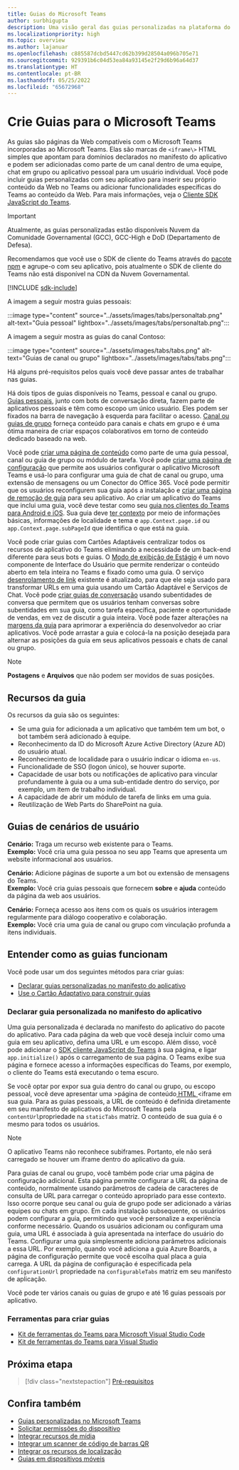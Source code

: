 ```yaml
---
title: Guias do Microsoft Teams
author: surbhigupta
description: Uma visão geral das guias personalizadas na plataforma do Teams
ms.localizationpriority: high
ms.topic: overview
ms.author: lajanuar
ms.openlocfilehash: c885587dcbd5447cd62b399d28504a096b705e71
ms.sourcegitcommit: 929391b6c04d53ea84a93145e2f29d6b96a64d37
ms.translationtype: HT
ms.contentlocale: pt-BR
ms.lasthandoff: 05/25/2022
ms.locfileid: "65672968"
---
```

# <a name="build-tabs-for-microsoft-teams"></a>Crie Guias para o Microsoft Teams

As guias são páginas da Web compatíveis com o Microsoft Teams incorporadas ao Microsoft Teams. Elas são marcas de `<iframe\>` HTML simples que apontam para domínios declarados no manifesto do aplicativo e podem ser adicionadas como parte de um canal dentro de uma equipe, chat em grupo ou aplicativo pessoal para um usuário individual. Você pode incluir guias personalizadas com seu aplicativo para inserir seu próprio conteúdo da Web no Teams ou adicionar funcionalidades específicas do Teams ao conteúdo da Web. Para mais informações, veja o [Cliente SDK JavaScript do Teams](/javascript/api/overview/msteams-client).

> [!IMPORTANT]
> Atualmente, as guias personalizadas estão disponíveis Nuvem da Comunidade Governamental (GCC), GCC-High e DoD (Departamento de Defesa).
>
> Recomendamos que você use o SDK de cliente do Teams através do [pacote npm](https://www.npmjs.com/package/@microsoft/teams-js) e agrupe-o com seu aplicativo, pois atualmente o SDK de cliente do Teams não está disponível na CDN da Nuvem Governamental.

[!INCLUDE [sdk-include](~/includes/sdk-include.md)]

A imagem a seguir mostra guias pessoais:

:::image type="content" source="../assets/images/tabs/personaltab.png" alt-text="Guia pessoal" lightbox="../assets/images/tabs/personaltab.png":::

A imagem a seguir mostra as guias do canal Contoso:

:::image type="content" source="../assets/images/tabs/tabs.png" alt-text="Guias de canal ou grupo" lightbox="../assets/images/tabs/tabs.png":::

Há alguns pré-requisitos pelos quais você deve passar antes de trabalhar nas guias.

Há dois tipos de guias disponíveis no Teams, pessoal e canal ou grupo. [Guias pessoais](~/tabs/how-to/create-personal-tab.md), junto com bots de conversação direta, fazem parte de aplicativos pessoais e têm como escopo um único usuário. Eles podem ser fixados na barra de navegação à esquerda para facilitar o acesso. [Canal ou guias de grupo](~/tabs/how-to/create-channel-group-tab.md) forneça conteúdo para canais e chats em grupo e é uma ótima maneira de criar espaços colaborativos em torno de conteúdo dedicado baseado na web.

Você pode [criar uma página de conteúdo](~/tabs/how-to/create-tab-pages/content-page.md) como parte de uma guia pessoal, canal ou guia de grupo ou módulo de tarefa. Você pode [criar uma página de configuração](~/tabs/how-to/create-tab-pages/configuration-page.md) que permite aos usuários configurar o aplicativo Microsoft Teams e usá-lo para configurar uma guia de chat de canal ou grupo, uma extensão de mensagens ou um Conector do Office 365. Você pode permitir que os usuários reconfigurem sua guia após a instalação e [criar uma página de remoção de guia](~/tabs/how-to/create-tab-pages/removal-page.md) para seu aplicativo. Ao criar um aplicativo do Teams que inclui uma guia, você deve testar como seu [guia nos clientes do Teams para Android e iOS](~/tabs/design/tabs-mobile.md). Sua guia deve [ter contexto](~/tabs/how-to/access-teams-context.md) por meio de informações básicas, informações de localidade e tema e `app.Context.page.id` ou `app.Context.page.subPageId` que identifica o que está na guia.

Você pode criar guias com Cartões Adaptáveis centralizar todos os recursos de aplicativo do Teams eliminando a necessidade de um back-end diferente para seus bots e guias. O [Modo de exibição de Estágio](~/tabs/tabs-link-unfurling.md) é um novo componente de Interface do Usuário que permite renderizar o conteúdo aberto em tela inteira no Teams e fixado como uma guia. O serviço [desenrolamento de link](~/tabs/tabs-link-unfurling.md) existente é atualizado, para que ele seja usado para transformar URLs em uma guia usando um Cartão Adaptável e Serviços de Chat. Você pode [criar guias de conversação](~/tabs/how-to/conversational-tabs.md) usando subentidades de conversa que permitem que os usuários tenham conversas sobre subentidades em sua guia, como tarefa específica, paciente e oportunidade de vendas, em vez de discutir a guia inteira. Você pode fazer alterações na [margens da guia](~/resources/removing-tab-margins.md) para aprimorar a experiência do desenvolvedor ao criar aplicativos. Você pode arrastar a guia e colocá-la na posição desejada para alternar as posições da guia em seus aplicativos pessoais e chats de canal ou grupo.

> [!NOTE]
> **Postagens** e **Arquivos** que não podem ser movidos de suas posições.

## <a name="tab-features"></a>Recursos da guia

Os recursos da guia são os seguintes:

* Se uma guia for adicionada a um aplicativo que também tem um bot, o bot também será adicionado à equipe.
* Reconhecimento da ID do Microsoft Azure Active Directory (Azure AD) do usuário atual.
* Reconhecimento de localidade para o usuário indicar o idioma `en-us`.
* Funcionalidade de SSO (logon único), se houver suporte.
* Capacidade de usar bots ou notificações de aplicativo para vincular profundamente à guia ou a uma sub-entidade dentro do serviço, por exemplo, um item de trabalho individual.
* A capacidade de abrir um módulo de tarefa de links em uma guia.
* Reutilização de Web Parts do SharePoint na guia.

## <a name="tabs-user-scenarios"></a>Guias de cenários de usuário

**Cenário:** Traga um recurso web existente para o Teams. \
**Exemplo:** Você cria uma guia pessoa no seu app Teams que apresenta um website informacional aos usuários.

**Cenário:** Adicione páginas de suporte a um bot ou extensão de mensagens do Teams. \
**Exemplo:** Você cria guias pessoais que fornecem **sobre** e **ajuda** conteúdo da página da web aos usuários.

**Cenário:** Forneça acesso aos itens com os quais os usuários interagem regularmente para diálogo cooperativo e colaboração. \
**Exemplo:** Você cria uma guia de canal ou grupo com vinculação profunda a itens individuais.

## <a name="understand-how-tabs-work"></a>Entender como as guias funcionam

Você pode usar um dos seguintes métodos para criar guias:

* [Declarar guias personalizadas no manifesto do aplicativo](#declare-custom-tab-in-app-manifest)
* [Use o Cartão Adaptativo para construir guias](~/tabs/how-to/build-adaptive-card-tabs.md)

### <a name="declare-custom-tab-in-app-manifest"></a>Declarar guia personalizada no manifesto do aplicativo

Uma guia personalizada é declarada no manifesto do aplicativo do pacote do aplicativo. Para cada página da web que você deseja incluir como uma guia em seu aplicativo, defina uma URL e um escopo. Além disso, você pode adicionar o [SDK cliente JavaScript do Teams](/javascript/api/overview/msteams-client) à sua página, e ligar `app.initialize()` após o carregamento de sua página. O Teams exibe sua página e fornece acesso a informações específicas do Teams, por exemplo, o cliente do Teams está executando o tema escuro.

Se você optar por expor sua guia dentro do canal ou grupo, ou escopo pessoal, você deve apresentar uma \>página de conteúdo[ HTML ](~/tabs/how-to/create-tab-pages/content-page.md)<iframe em sua guia. Para as guias pessoais, a URL de conteúdo é definida diretamente em seu manifesto de aplicativos do Microsoft Teams pela `contentUrl`propriedade na `staticTabs` matriz. O conteúdo de sua guia é o mesmo para todos os usuários.

> [!Note]
> O aplicativo Teams não reconhece subiframes. Portanto, ele não será carregado se houver um iframe dentro do aplicativo da guia.

Para guias de canal ou grupo, você também pode criar uma página de configuração adicional. Esta página permite configurar a URL da página de conteúdo, normalmente usando parâmetros de cadeia de caracteres de consulta de URL para carregar o conteúdo apropriado para esse contexto. Isso ocorre porque seu canal ou guia de grupo pode ser adicionado a várias equipes ou chats em grupo. Em cada instalação subsequente, os usuários podem configurar a guia, permitindo que você personalize a experiência conforme necessário. Quando os usuários adicionam ou configuram uma guia, uma URL é associada à guia apresentada na interface do usuário do Teams. Configurar uma guia simplesmente adiciona parâmetros adicionais a essa URL. Por exemplo, quando você adiciona a guia Azure Boards, a página de configuração permite que você escolha qual placa a guia carrega. A URL da página de configuração é especificada pela `configurationUrl` propriedade na `configurableTabs` matriz em seu manifesto de aplicação.

Você pode ter vários canais ou guias de grupo e até 16 guias pessoais por aplicativo.

### <a name="tools-to-build-tabs"></a>Ferramentas para criar guias

* [Kit de ferramentas do Teams para Microsoft Visual Studio Code](../toolkit/visual-studio-code-overview.md)
* [Kit de ferramentas do Teams para Visual Studio](../toolkit/visual-studio-overview.md)

## <a name="next-step"></a>Próxima etapa

> [!div class="nextstepaction"]
> [Pré-requisitos](~/tabs/how-to/tab-requirements.md)

## <a name="see-also"></a>Confira também

* [Guias personalizadas no Microsoft Teams](/microsoftteams/built-in-custom-tabs#develop-custom-tabs)
* [Solicitar permissões do dispositivo](../concepts/device-capabilities/native-device-permissions.md)
* [Integrar recursos de mídia](../concepts/device-capabilities/mobile-camera-image-permissions.md)
* [Integrar um scanner de código de barras QR](../concepts/device-capabilities/qr-barcode-scanner-capability.md)
* [Integrar os recursos de localização](../concepts/device-capabilities/location-capability.md)
* [Guias em dispositivos móveis](design/tabs-mobile.md#tabs-on-mobile)
